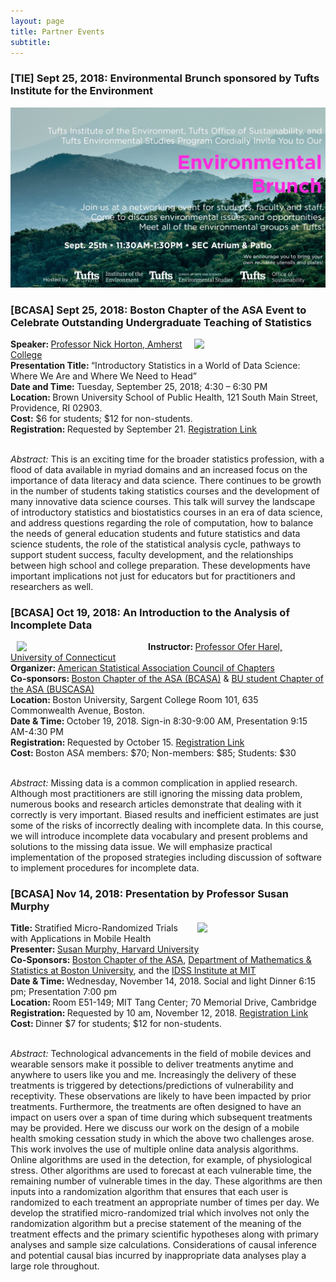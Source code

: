 ```yaml
---
layout: page
title: Partner Events
subtitle: 
---
```


<h3>[TIE] Sept 25, 2018: Environmental Brunch sponsored by Tufts Institute for the Environment</h3>

![](/img/partners/tie_env_brunch.jpg)

<h3>[BCASA] Sept 25, 2018: Boston Chapter of the ASA Event to Celebrate Outstanding Undergraduate Teaching of Statistics</h3>

<p><img src="https://www.amherst.edu/system/files/styles/original/private/media/photo/1545596.jpg" width="200px" align="right" hspace="10">

<b>Speaker: </b><a href="https://www.amherst.edu/people/facstaff/nhorton">Professor Nick Horton, Amherst College</a>
<br>
<b>Presentation Title: </b>“Introductory Statistics in a World of Data Science: Where We Are and Where We Need to Head”
<br>
<b>Date and Time: </b>Tuesday, September 25, 2018; 4:30 – 6:30 PM 
<br>
<b>Location: </b>Brown University School of Public Health,  121 South Main Street, Providence, RI 02903.
<br>
<b>Cost:</b> $6 for students; $12 for non-students.
<br>
<b>Registration: </b>Requested by September 21. <a href="http://bcasa2018horton.eventbrite.com">Registration Link</a>
<br><br>

<i>Abstract:</i> This is an exciting time for the broader statistics profession, with a flood of data available in myriad domains and an increased focus on the importance of data literacy and data science. There continues to be growth in the number of students taking statistics courses and the development of many innovative data science courses. This talk will survey the landscape of introductory statistics and biostatistics courses in an era of data science, and address questions regarding the role of computation, how to balance the needs of general education students and future statistics and data science students, the role of the statistical analysis cycle, pathways to support student success, faculty development, and the relationships between high school and college preparation. These developments have important implications not just for educators but for practitioners and researchers as well.</p>

<h3>[BCASA] Oct 19, 2018: An Introduction to the Analysis of Incomplete Data</h3>

<p><img src="https://i1.rgstatic.net/ii/profile.image/277557917306890-1443186372601_Q512/Ofer_Harel.jpg" width="200px" align="left" hspace="10">

<b>Instructor: </b><a href="https://stat.uconn.edu/ofer-harel/">Professor Ofer Harel, University of Connecticut</a>
<br>
<b>Organizer: </b><a href="http://community.amstat.org/coc/home">American Statistical Association Council of Chapters</a>
<br>
<b>Co-sponsors: </b><a href="http://community.amstat.org/bostonchapter/home">Boston Chapter of the ASA (BCASA)</a> & <a href="https://www.bu.edu/stat/bu-student-chapter-of-the-asa/">BU student Chapter of the ASA (BUSCASA)</a>
<br>
<b>Location: </b>Boston University, Sargent College Room 101, 635 Commonwealth Avenue, Boston. 
<br>
<b>Date & Time: </b>October 19, 2018. Sign-in 8:30-9:00 AM, Presentation 9:15 AM-4:30 PM
<br>
<b>Registration: </b>Requested by October 15. <a href="http://bcasa2018IncompleteData.eventbrite.com">Registration Link</a> 
<br>
<b>Cost: </b>Boston ASA members: $70; Non-members: $85; Students: $30
<br><br>

<i>Abstract:</i> Missing data is a common complication in applied research. Although most practitioners are still ignoring the missing data problem, numerous books and research articles demonstrate that dealing with it correctly is very important. Biased results and inefficient estimates are just some of the risks of incorrectly dealing with incomplete data. In this course, we will introduce incomplete data vocabulary and present problems and solutions to the missing data issue. We will emphasize practical implementation of the proposed strategies including discussion of software to implement procedures for incomplete data.</p>

<h3>[BCASA] Nov 14, 2018: Presentation by Professor Susan Murphy</h3>

<p><img src="https://methodology.psu.edu/sites/all/images/people/scientists/smurphy/sam.jpg" width="200px" align="right" hspace="5">

<b>Title: </b>Stratified Micro-Randomized Trials with Applications in Mobile Health
<br>
<b>Presenter: </b><a href="https://www.seas.harvard.edu/directory/samurphy">Susan Murphy, Harvard University</a>
<br>
<b>Co-Sponsors: </b><a href="http://community.amstat.org/bostonchapter/home">Boston Chapter of the ASA</a>, <a href="http://www.bu.edu/math/">Department of Mathematics & Statistics at Boston University</a>, and the <a href="https://idss.mit.edu/">IDSS Institute at MIT</a>
<br>
<b>Date & Time: </b>Wednesday, November 14, 2018. Social and light Dinner 6:15 pm; Presentation 7:00 pm
<br>
<b>Location: </b>Room E51-149; MIT Tang Center; 70 Memorial Drive, Cambridge
<br>
<b>Registration: </b>Requested by 10 am, November 12, 2018. <a href="https://bcasa2018nov.eventbrite.com">Registration Link</a> 
<br>
<b>Cost: </b>Dinner $7 for students; $12 for non-students. 
<br><br>

<i>Abstract:</i> Technological advancements in the field of mobile devices and wearable sensors make it possible to deliver treatments anytime and anywhere to users like you and me. Increasingly the delivery of these treatments is triggered by detections/predictions of vulnerability and receptivity. These observations are likely to have been impacted by prior treatments. Furthermore, the treatments are often designed to have an impact on users over a span of time during which subsequent treatments may be provided. Here we discuss our work on the design of a mobile health smoking cessation study in which the above two challenges arose. This work involves the use of multiple online data analysis algorithms. Online algorithms are used in the detection, for example, of physiological stress. Other algorithms are used to forecast at each vulnerable time, the remaining number of vulnerable times in the day. These algorithms are then inputs into a randomization algorithm that ensures that each user is randomized to each treatment an appropriate number of times per day. We develop the stratified micro-randomized trial which involves not only the randomization algorithm but a precise statement of the meaning of the treatment effects and the primary scientific hypotheses along with primary analyses and sample size calculations. Considerations of causal inference and potential causal bias incurred by inappropriate data analyses play a large role throughout.</p>
